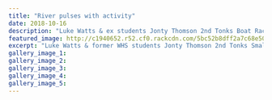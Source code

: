 ```yaml
---
title: "River pulses with activity"
date: 2018-10-16
description: "Luke Watts & ex students Jonty Thomson 2nd Tonks Boat Race. Zeah Brewer, Niamh Monk, Jaimee Bridger & Ella Dudley 3rd..."
featured_image: http://c1940652.r52.cf0.rackcdn.com/5bc52b8dff2a7c68e50003a6/Luke-Watts--Jonty-Thomson-Chron-16-oct.jpg
excerpt: "Luke Watts & former WHS students Jonty Thomson 2nd Tonks Small Boat Race. WHS students Zeah Brewer, Niamh Monk, Jaimee Bridger & Ella Dudley were 3rd."
gallery_image_1: 
gallery_image_2: 
gallery_image_3: 
gallery_image_4: 
gallery_image_5: 
---
```

